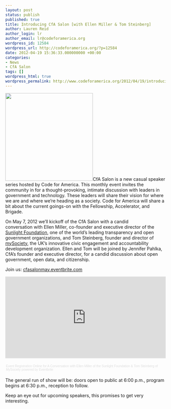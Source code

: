 ```yaml
---
layout: post
status: publish
published: true
title: Introducing CfA Salon [with Ellen Miller & Tom Steinberg]
author: Lauren Reid
author_login: lr
author_email: lr@codeforamerica.org
wordpress_id: 12584
wordpress_url: http://codeforamerica.org/?p=12584
date: 2012-04-19 15:36:33.000000000 +00:00
categories:
- News
- CfA Salon
tags: []
wordpress_html: true
wordpress_permalink: http://www.codeforamerica.org/2012/04/19/introducing-cfa-salon-with-ellen-miller-tom-steinberg/
---
```


<p><a href="http://codeforamerica.org/wp-content/uploads/2012/04/CfA_Salon1.png"><img alt="" class="alignright size-full wp-image-12598" src="http://codeforamerica.org/wp-content/uploads/2012/04/CfA_Salon1.png" title="CfA_Salon" width="275"/></a>CfA Salon is a new casual speaker series hosted by Code for America. This monthly event invites the community in for a thought-provoking, intimate discussion with leaders in government and technology. These leaders will share their vision for where we are and where we’re heading as a society. Code for America will share a bit about the current goings-on with the Fellowship, Accelerator, and Brigade.</p>
<p>On May 7, 2012 we’ll kickoff of the CfA Salon with a candid conversation with Ellen Miller, co-founder and executive director of the <a href="http://sunlightfoundation.com/" target="_blank">Sunlight Foundation</a>, one of the world’s leading transparency and open government organizations, and Tom Steinberg, founder and director of <a href="http://mysociety.org/" target="_blank">mySociety</a>, the UK’s innovative civic engagement and accountability development organization. Ellen and Tom will be joined by Jennifer Pahlka, CfA’s founder and executive director, for a candid discussion about open government, open data, and citizenship.</p>
<p>Join us: <a href="http://cfasalonmay.eventbrite.com/" target="_blank">cfasalonmay.eventbrite.com</a></p>
<div style="width: 100%; text-align: left;">
<p><iframe frameborder="0" height="256" marginheight="5" marginwidth="5" scrolling="auto" src="http://www.eventbrite.com/tickets-external?eid=3386323585&amp;ref=etckt" width="100%"></iframe></p>
<div style="font-family: Helvetica, Arial; font-size: 10px; padding: 5px 0 5px; margin: 2px; width: 100%; text-align: left;"><a href="http://www.eventbrite.com/r/etckt" style="color: #ddd; text-decoration: none;" target="_blank">Event Registration Online</a><span style="color: #ddd;"> for </span><a href="http://cfasalonmay.eventbrite.com?ref=etckt" style="color: #ddd; text-decoration: none;" target="_blank">A Conversation with Ellen Miller of the Sunlight Foundation &amp; Tom Steinberg of MySociety</a><span style="color: #ddd;"> powered by </span><a href="http://www.eventbrite.com?ref=etckt" style="color: #ddd; text-decoration: none;" target="_blank">Eventbrite</a></div>
</div>
<p>The general run of show will be: doors open to public at 6:00 p.m., program begins at 6:30 p.m., reception to follow.</p>
<p>Keep an eye out for upcoming speakers, this promises to get very interesting.</p>

